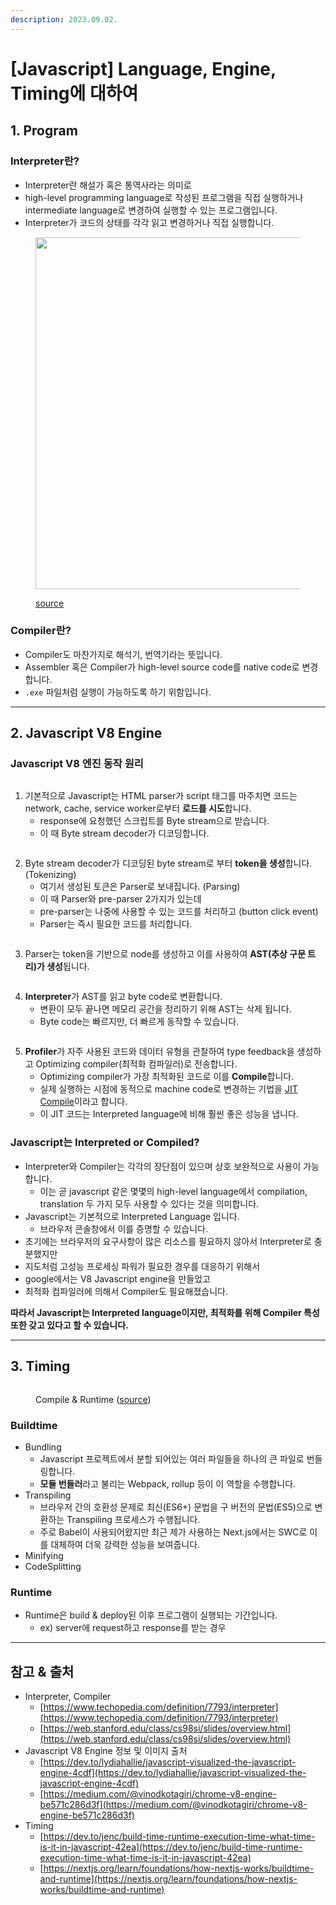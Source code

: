 ```yaml
---
description: 2023.09.02.
---
```


# \[Javascript] Language, Engine, Timing에 대하여

## 1. Program

### Interpreter란?

* Interpreter란 해설가 혹은 통역사라는 의미로
* high-level programming language로 작성된 프로그램을 직접 실행하거나 intermediate language로 변경하여 실행할 수 있는 프로그램입니다.
* Interpreter가 코드의 상태를 각각 읽고 변경하거나 직접 실행합니다.



<figure><img src="../../.gitbook/assets/image.png" alt="" width="563"><figcaption><p><a href="https://inprogrammer.com/high-level-vs-low-level/">source</a></p></figcaption></figure>

### Compiler란?

* Compiler도 마찬가지로 해석기, 번역기라는 뜻입니다.
* Assembler 혹은 Compiler가 high-level source code를 native code로 변경합니다.
* `.exe` 파일처럼 실행이 가능하도록 하기 위함입니다.

***

## 2. Javascript V8 Engine



### Javascript V8 엔진 동작 원리

<figure><img src="../../.gitbook/assets/1.gif" alt=""><figcaption></figcaption></figure>

1. 기본적으로 Javascript는 HTML parser가 script 태그를 마주치면 코드는 network, cache, service worker로부터 **로드를 시도**합니다.
   * response에 요청했던 스크립트를 Byte stream으로 받습니다.
   * 이 때 Byte stream decoder가 디코딩합니다.



<figure><img src="../../.gitbook/assets/2.gif" alt=""><figcaption></figcaption></figure>

2. Byte stream decoder가 디코딩된 byte stream로 부터 **token을 생성**합니다. (Tokenizing)
   * 여기서 생성된 토큰은 Parser로 보내집니다. (Parsing)
   * 이 때 Parser와 pre-parser 2가지가 있는데
   * pre-parser는 나중에 사용할 수 있는 코드를 처리하고 (button click event)
   * Parser는 즉시 필요한 코드를 처리합니다.



<figure><img src="../../.gitbook/assets/3.gif" alt=""><figcaption></figcaption></figure>

3. Parser는 token을 기반으로 node를 생성하고 이를 사용하여 **AST(추상 구문 트리)가 생성**됩니다.



<figure><img src="../../.gitbook/assets/4.gif" alt=""><figcaption></figcaption></figure>

4. **Interpreter**가 AST를 읽고 byte code로 변환합니다.
   * 변환이 모두 끝나면 메모리 공간을 정리하기 위해 AST는 삭제 됩니다.
   * Byte code는 빠르지만, 더 빠르게 동작할 수 있습니다.



<figure><img src="../../.gitbook/assets/5.gif" alt=""><figcaption></figcaption></figure>

5. **Profiler**가 자주 사용된 코드와 데이터 유형을 관찰하여 type feedback을 생성하고 Optimizing compiler(최적화 컴파일러)로 전송합니다.
   * Optimizing compiler가 가장 최적화된 코드로 이를 **Compile**합니다.
   * 실제 실행하는 시점에 동적으로 machine code로 변경하는 기법을 [JIT Compile](https://ko.wikipedia.org/wiki/JIT\_%EC%BB%B4%ED%8C%8C%EC%9D%BC)이라고 합니다.
   * 이 JIT 코드는 Interpreted language에 비해 훨씬 좋은 성능을 냅니다.



### Javascript는 Interpreted or Compiled?

* Interpreter와 Compiler는 각각의 장단점이 있으며 상호 보완적으로 사용이 가능합니다.
  * 이는 곧 javascript 같은 몇몇의 high-level language에서 compilation, translation 두 가지 모두 사용할 수 있다는 것을 의미합니다.
* Javascript는 기본적으로 Interpreted Language 입니다.
  * 브라우저 콘솔창에서 이를 증명할 수 있습니다.
* 초기에는 브라우저의 요구사항이 많은 리소스를 필요하지 않아서 Interpreter로 충분했지만
* 지도처럼 고성능 프로세싱 파워가 필요한 경우를 대응하기 위해서
* google에서는 V8 Javascript engine을 만들었고
* 최적화 컴파일러에 의해서 Compiler도 필요해졌습니다.



**따라서 Javascript는 Interpreted language이지만, 최적화를 위해 Compiler 특성 또한 갖고 있다고 할 수 있습니다.**

***

## 3. Timing

<figure><img src="../../.gitbook/assets/image (18).png" alt=""><figcaption><p>Compile &#x26; Runtime (<a href="https://medium.jonasbandi.net/angular-vs-react-compilers-45b279a8f571">source</a>)</p></figcaption></figure>

### Buildtime

* Bundling
  * Javascript 프로젝트에서 분할 되어있는 여러 파일들을 하나의 큰 파일로 번들링합니다.
  * **모듈 번들러**라고 불리는 Webpack, rollup 등이 이 역할을 수행합니다.
* Transpiling
  * 브라우저 간의 호환성 문제로 최신(ES6+) 문법을 구 버전의 문법(ES5)으로 변환하는 Transpiling 프로세스가 수행됩니다.
  * 주로 Babel이 사용되어왔지만 최근 제가 사용하는 Next.js에서는 SWC로 이를 대체하여 더욱 강력한 성능을 보여줍니다.
* Minifying
* CodeSplitting

### Runtime

* Runtime은 build & deploy된 이후 프로그램이 실행되는 기간입니다.
  * ex) server에 request하고 response를 받는 경우



***

## 참고 & 출처

* Interpreter, Compiler
  * [https://www.techopedia.com/definition/7793/interpreter](https://www.techopedia.com/definition/7793/interpreter)
  * [https://web.stanford.edu/class/cs98si/slides/overview.html](https://web.stanford.edu/class/cs98si/slides/overview.html)
* Javascript V8 Engine 정보 및 이미지 출처
  * [https://dev.to/lydiahallie/javascript-visualized-the-javascript-engine-4cdf](https://dev.to/lydiahallie/javascript-visualized-the-javascript-engine-4cdf)
  * [https://medium.com/@vinodkotagiri/chrome-v8-engine-be571c286d3f](https://medium.com/@vinodkotagiri/chrome-v8-engine-be571c286d3f)
* Timing
  * [https://dev.to/jenc/build-time-runtime-execution-time-what-time-is-it-in-javascript-42ea](https://dev.to/jenc/build-time-runtime-execution-time-what-time-is-it-in-javascript-42ea)
  * [https://nextjs.org/learn/foundations/how-nextjs-works/buildtime-and-runtime](https://nextjs.org/learn/foundations/how-nextjs-works/buildtime-and-runtime)

